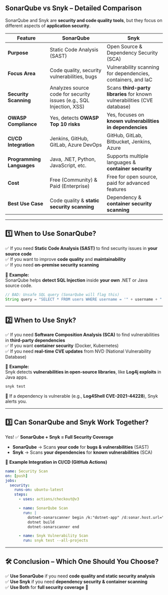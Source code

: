 ## **SonarQube vs Snyk – Detailed Comparison**  

SonarQube and Snyk are **security and code quality tools**, but they focus on different aspects of **application security**.  

| Feature  | **SonarQube**  | **Snyk**  |
|----------|--------------|-----------|
| **Purpose** | Static Code Analysis (SAST) | Open Source & Dependency Security (SCA) |
| **Focus Area** | Code quality, security vulnerabilities, bugs | Vulnerability scanning for dependencies, containers, and IaC |
| **Security Scanning** | Analyzes source code for security issues (e.g., SQL Injection, XSS) | Scans **third-party libraries** for known vulnerabilities (CVE database) |
| **OWASP Compliance** | Yes, detects **OWASP Top 10 risks** | Yes, focuses on **known vulnerabilities in dependencies** |
| **CI/CD Integration** | Jenkins, GitHub, GitLab, Azure DevOps | GitHub, GitLab, Bitbucket, Jenkins, Azure |
| **Programming Languages** | Java, .NET, Python, JavaScript, etc. | Supports multiple languages & **container security** |
| **Cost** | Free (Community) & Paid (Enterprise) | Free for open source, paid for advanced features |
| **Best Use Case** | Code quality & **static security scanning** | Dependency & **container security scanning** |

---

## **1️⃣ When to Use SonarQube?**
✅ If you need **Static Code Analysis (SAST)** to find security issues in **your source code**  
✅ If you want to improve **code quality** and **maintainability**  
✅ If you need **on-premise security scanning**  

📌 **Example:**  
SonarQube helps **detect SQL Injection** inside **your own** .NET or Java source code.  

```java
// BAD: Unsafe SQL query (SonarQube will flag this)
String query = "SELECT * FROM users WHERE username = '" + username + "'";
```

---

## **2️⃣ When to Use Snyk?**
✅ If you need **Software Composition Analysis (SCA)** to find vulnerabilities in **third-party dependencies**  
✅ If you want **container security** (Docker, Kubernetes)  
✅ If you need **real-time CVE updates** from NVD (National Vulnerability Database)  

📌 **Example:**  
Snyk detects **vulnerabilities in open-source libraries**, like **Log4j exploits** in Java apps.  

```sh
snyk test
```
🔹 If a dependency is vulnerable (e.g., **Log4Shell CVE-2021-44228**), Snyk alerts you.

---

## **3️⃣ Can SonarQube and Snyk Work Together?**
Yes! ✅ **SonarQube + Snyk = Full Security Coverage**  
- **SonarQube** → Scans **your code** for **bugs & vulnerabilities** (SAST)  
- **Snyk** → Scans **your dependencies** for **known vulnerabilities** (SCA)  

📌 **Example Integration in CI/CD (GitHub Actions)**
```yaml
name: Security Scan
on: [push]
jobs:
  security:
    runs-on: ubuntu-latest
    steps:
      - uses: actions/checkout@v3

      - name: SonarQube Scan
        run: |
          dotnet-sonarscanner begin /k:"dotnet-app" /d:sonar.host.url="http://localhost:9000"
          dotnet build
          dotnet-sonarscanner end

      - name: Snyk Vulnerability Scan
        run: snyk test --all-projects
```
---

## **🛠️ Conclusion – Which One Should You Choose?**
✅ **Use SonarQube** if you need **code quality and static security analysis**  
✅ **Use Snyk** if you need **dependency security & container scanning**  
✅ **Use Both** for **full security coverage** 🚀  

